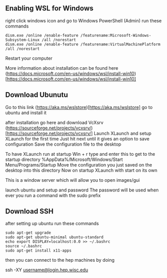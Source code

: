 ## Enabling WSL for Windows
right click windows icon and go to Windows PowerShell (Admin)
run these commands
````
dism.exe /online /enable-feature /featurename:Microsoft-Windows-Subsystem-Linux /all /norestart
dism.exe /online /enable-feature /featurename:VirtualMachinePlatform /all /norestart
````
Restart your computer

More information about installation can be found here (https://docs.microsoft.com/en-us/windows/wsl/install-win10)[https://docs.microsoft.com/en-us/windows/wsl/install-win10]

## Download Ubunutu
Go to this link (https://aka.ms/wslstore)[https://aka.ms/wslstore]
go to ubuntu and install it

after installation go here and download VcXsrv
(https://sourceforge.net/projects/vcxsrv/)[https://sourceforge.net/projects/vcxsrv/]
Launch XLaunch and setup XLaunch for the first time
Just hit next until it gives an option to save configuration
Save the configuration file to the desktop

To have XLaunch run at startup
Win + r 
type and enter this to get to the startup directory
%AppData%/Microsoft/Windows/Start Menu/Programs/Startup
Move the configuration you just saved on the desktop into this directory
Now on startup XLaunch with start on its own

This is a window server which will allow you to open images/gui 

launch ubuntu and setup and password
The password will be used when ever you run a command with the sudo prefix 

## Download SSH
after setting up ubuntu run these commands
````
sudo apt-get upgrade
sudo apt-get ubuntu-minimal ubuntu-standard
echo export DISPLAY=localhost:0.0 >> ~/.bashrc
source ~/.bashrc
sudo apt-get install x11-apps
````

then you can connect to the hep machines by doing

ssh -XY username@login.hep.wisc.edu